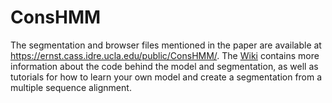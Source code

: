 # ConsHMM
The segmentation and browser files mentioned in the paper are available at https://ernst.cass.idre.ucla.edu/public/ConsHMM/.
The [Wiki](https://github.com/ernstlab/ConsHMM/wiki) contains more information about the code behind the model and segmentation, as well as tutorials for how to learn your own model and create a segmentation from a multiple sequence alignment.
